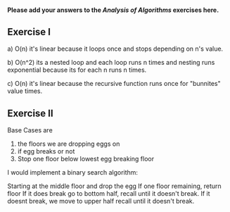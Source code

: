 #### Please add your answers to the ***Analysis of  Algorithms*** exercises here.

## Exercise I

a) O(n) it's linear because it loops once and stops depending on n's value.


b) O(n^2) its a nested loop and each loop runs n times and nesting runs exponential because its for each n runs n times.


c) O(n) it's linear because the recursive function runs once for "bunnites" value times.

## Exercise II
Base Cases are
1) the floors we are dropping eggs on
2) if egg breaks or not
3) Stop one floor below lowest egg breaking floor

I would implement a binary search algorithm: 

Starting at the middle floor and drop the egg
    If one floor remaining,
        return floor
    If it does break go to bottom half, 
        recall until it doesn't break. 
    If it doesnt break, 
        we move to upper half
        recall until it doesn't break.

